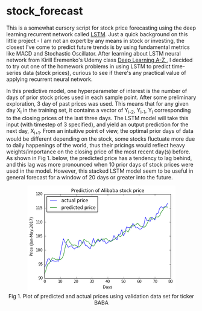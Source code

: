 # stock_forecast

<p> This is a somewhat cursory script for stock price forecasting using the deep learning recurrent network called <a href='http://colah.github.io/posts/2015-08-Understanding-LSTMs/'>LSTM</a>. Just a quick background on this little project - I am not an expert by any means in stock or investing, the closest I've come to predict future trends is by using fundamental metrics like MACD and Stochastic Oscillator. After learning about LSTM neural network from Kirill Eremenko's Udemy class <a href="https://www.udemy.com/deeplearning/learn/v4/overview"<i> Deep Learning A-Z </i></a>, I decided to try out one of the homework problems in using LSTM to predict time-series data (stock prices), curious to see if there's any practical value of applying recurrent neural network.

<p> In this predictive model, one hyperparameter of interest is the number of days of prior stock prices used in each sample point. After some preliminary exploration, 3 day of past prices was used. This means that for any given day X<sub>i</sub> in the training set, it contains a vector of Y<sub>i-2</sub>, Y<sub>i-1</sub>, Y<sub>i</sub> corresponding to the closing prices of the last three days. The LSTM model will take this input (with timestep of 3 specified), and yield an output prediction for the next day, X<sub>i+1</sub>. From an intuitive point of view, the optimal prior days of data would be different depending on the stock, some stocks fluctuate more due to daily happenings of the world, thus their pricings would reflect heavy weights/importance on the closing price of the most recent day(s) before. As shown in Fig 1. below, the predicted price has a tendency to lag behind, and this lag was more pronounced when 10 prior days of stock prices were used in the model. However, this stacked LSTM model seem to be useful in general forecast for a window of 20 days or greater into the future.</p>

<p align='center'><img src ='LSTM_stock.png'><br>Fig 1. Plot of predicted and actual prices using validation data set for ticker BABA</p>
